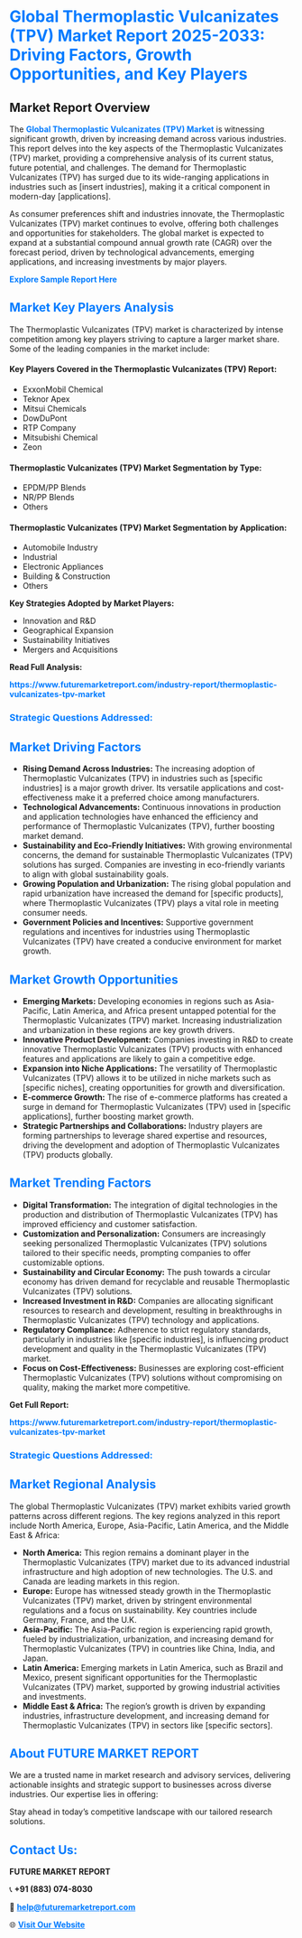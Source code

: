 <h1 style="color: #007BFF;">Global Thermoplastic Vulcanizates (TPV) Market Report 2025-2033: Driving Factors, Growth Opportunities, and Key Players</h1>

<section id="overview">
<h2>Market Report Overview</h2>
<p>The <a href="https://www.futuremarketreport.com/industry-report/thermoplastic-vulcanizates-tpv-market" style="color: #007BFF; text-decoration: none;"><strong>Global Thermoplastic Vulcanizates (TPV) Market</strong></a> is witnessing significant growth, driven by increasing demand across various industries. This report delves into the key aspects of the Thermoplastic Vulcanizates (TPV) market, providing a comprehensive analysis of its current status, future potential, and challenges. The demand for Thermoplastic Vulcanizates (TPV) has surged due to its wide-ranging applications in industries such as [insert industries], making it a critical component in modern-day [applications].</p>
<p>As consumer preferences shift and industries innovate, the Thermoplastic Vulcanizates (TPV) market continues to evolve, offering both challenges and opportunities for stakeholders. The global market is expected to expand at a substantial compound annual growth rate (CAGR) over the forecast period, driven by technological advancements, emerging applications, and increasing investments by major players.</p>
</section>

<section id="overview">
<p><a href="https://www.futuremarketreport.com/request-sample/reportId=55236" style="color: #007BFF; text-decoration: none;"><strong>Explore Sample Report Here</strong></a></p>
</section>

<section id="key-players">
<h2 style="color: #007BFF;">Market Key Players Analysis</h2>
<p>The Thermoplastic Vulcanizates (TPV) market is characterized by intense competition among key players striving to capture a larger market share. Some of the leading companies in the market include:</p>
<h4>Key Players Covered in the Thermoplastic Vulcanizates (TPV) Report:</h4>
<ul><li>ExxonMobil Chemical</li><li>Teknor Apex</li><li>Mitsui Chemicals</li><li>DowDuPont</li><li>RTP Company</li><li>Mitsubishi Chemical</li><li>Zeon</li></ul>
<h4>Thermoplastic Vulcanizates (TPV) Market Segmentation by Type:</h4>
<ul><li>EPDM/PP Blends</li><li>NR/PP Blends</li><li>Others</li></ul>

<h4>Thermoplastic Vulcanizates (TPV) Market Segmentation by Application:</h4>
<ul><li>Automobile Industry</li><li>Industrial</li><li>Electronic Appliances</li><li>Building &amp; Construction</li><li>Others</li></ul>
<p><strong>Key Strategies Adopted by Market Players:</strong></p>
<ul>
<li>Innovation and R&D</li>
<li>Geographical Expansion</li>
<li>Sustainability Initiatives</li>
<li>Mergers and Acquisitions</li>
</ul>
</section>

<section>
<p><strong>Read Full Analysis: </strong></p><a href="https://www.futuremarketreport.com/industry-report/thermoplastic-vulcanizates-tpv-market" style="color: #007BFF; text-decoration: none;"><strong>https://www.futuremarketreport.com/industry-report/thermoplastic-vulcanizates-tpv-market</strong></a>
<h3 style="color: #007BFF;">Strategic Questions Addressed:</h3>
</section>

<section id="driving-factors">
<h2 style="color: #007BFF;">Market Driving Factors</h2>
<ul>
<li><strong>Rising Demand Across Industries:</strong> The increasing adoption of Thermoplastic Vulcanizates (TPV) in industries such as [specific industries] is a major growth driver. Its versatile applications and cost-effectiveness make it a preferred choice among manufacturers.</li>
<li><strong>Technological Advancements:</strong> Continuous innovations in production and application technologies have enhanced the efficiency and performance of Thermoplastic Vulcanizates (TPV), further boosting market demand.</li>
<li><strong>Sustainability and Eco-Friendly Initiatives:</strong> With growing environmental concerns, the demand for sustainable Thermoplastic Vulcanizates (TPV) solutions has surged. Companies are investing in eco-friendly variants to align with global sustainability goals.</li>
<li><strong>Growing Population and Urbanization:</strong> The rising global population and rapid urbanization have increased the demand for [specific products], where Thermoplastic Vulcanizates (TPV) plays a vital role in meeting consumer needs.</li>
<li><strong>Government Policies and Incentives:</strong> Supportive government regulations and incentives for industries using Thermoplastic Vulcanizates (TPV) have created a conducive environment for market growth.</li>
</ul>
</section>

<section id="growth-opportunities">
<h2 style="color: #007BFF;">Market Growth Opportunities</h2>
<ul>
<li><strong>Emerging Markets:</strong> Developing economies in regions such as Asia-Pacific, Latin America, and Africa present untapped potential for the Thermoplastic Vulcanizates (TPV) market. Increasing industrialization and urbanization in these regions are key growth drivers.</li>
<li><strong>Innovative Product Development:</strong> Companies investing in R&D to create innovative Thermoplastic Vulcanizates (TPV) products with enhanced features and applications are likely to gain a competitive edge.</li>
<li><strong>Expansion into Niche Applications:</strong> The versatility of Thermoplastic Vulcanizates (TPV) allows it to be utilized in niche markets such as [specific niches], creating opportunities for growth and diversification.</li>
<li><strong>E-commerce Growth:</strong> The rise of e-commerce platforms has created a surge in demand for Thermoplastic Vulcanizates (TPV) used in [specific applications], further boosting market growth.</li>
<li><strong>Strategic Partnerships and Collaborations:</strong> Industry players are forming partnerships to leverage shared expertise and resources, driving the development and adoption of Thermoplastic Vulcanizates (TPV) products globally.</li>
</ul>
</section>

<section id="trending-factors">
<h2 style="color: #007BFF;">Market Trending Factors</h2>
<ul>
<li><strong>Digital Transformation:</strong> The integration of digital technologies in the production and distribution of Thermoplastic Vulcanizates (TPV) has improved efficiency and customer satisfaction.</li>
<li><strong>Customization and Personalization:</strong> Consumers are increasingly seeking personalized Thermoplastic Vulcanizates (TPV) solutions tailored to their specific needs, prompting companies to offer customizable options.</li>
<li><strong>Sustainability and Circular Economy:</strong> The push towards a circular economy has driven demand for recyclable and reusable Thermoplastic Vulcanizates (TPV) solutions.</li>
<li><strong>Increased Investment in R&D:</strong> Companies are allocating significant resources to research and development, resulting in breakthroughs in Thermoplastic Vulcanizates (TPV) technology and applications.</li>
<li><strong>Regulatory Compliance:</strong> Adherence to strict regulatory standards, particularly in industries like [specific industries], is influencing product development and quality in the Thermoplastic Vulcanizates (TPV) market.</li>
<li><strong>Focus on Cost-Effectiveness:</strong> Businesses are exploring cost-efficient Thermoplastic Vulcanizates (TPV) solutions without compromising on quality, making the market more competitive.</li>
</ul>
</section>

<section>
<p><strong>Get Full Report: </strong></p><a href="https://www.futuremarketreport.com/industry-report/thermoplastic-vulcanizates-tpv-market" style="color: #007BFF; text-decoration: none;"><strong>https://www.futuremarketreport.com/industry-report/thermoplastic-vulcanizates-tpv-market</strong></a>
<h3 style="color: #007BFF;">Strategic Questions Addressed:</h3>
</section>


<section id="regional-analysis">
<h2 style="color: #007BFF;">Market Regional Analysis</h2>
<p>The global Thermoplastic Vulcanizates (TPV) market exhibits varied growth patterns across different regions. The key regions analyzed in this report include North America, Europe, Asia-Pacific, Latin America, and the Middle East & Africa:</p>
<ul>
<li><strong>North America:</strong> This region remains a dominant player in the Thermoplastic Vulcanizates (TPV) market due to its advanced industrial infrastructure and high adoption of new technologies. The U.S. and Canada are leading markets in this region.</li>
<li><strong>Europe:</strong> Europe has witnessed steady growth in the Thermoplastic Vulcanizates (TPV) market, driven by stringent environmental regulations and a focus on sustainability. Key countries include Germany, France, and the U.K.</li>
<li><strong>Asia-Pacific:</strong> The Asia-Pacific region is experiencing rapid growth, fueled by industrialization, urbanization, and increasing demand for Thermoplastic Vulcanizates (TPV) in countries like China, India, and Japan.</li>
<li><strong>Latin America:</strong> Emerging markets in Latin America, such as Brazil and Mexico, present significant opportunities for the Thermoplastic Vulcanizates (TPV) market, supported by growing industrial activities and investments.</li>
<li><strong>Middle East & Africa:</strong> The region’s growth is driven by expanding industries, infrastructure development, and increasing demand for Thermoplastic Vulcanizates (TPV) in sectors like [specific sectors].</li>
</ul>
</section>

<footer>
<h2 style="color: #007BFF;">About FUTURE MARKET REPORT</h2>
<p>We are a trusted name in market research and advisory services, delivering actionable insights and strategic support to businesses across diverse industries. Our expertise lies in offering:</p>

<p>Stay ahead in today’s competitive landscape with our tailored research solutions.</p>

<h2 style="color: #007BFF;">Contact Us:</h2>
<p><strong>FUTURE MARKET REPORT</strong></p>
<p>📞 <strong>+91 (883) 074-8030</strong></p>
<p>📧 <strong><a href="mailto:help@futuremarketreport.com" style="color: #007BFF;">help@futuremarketreport.com</a></strong></p>
<p>🌐 <strong><a href="https://www.futuremarketreport.com/" style="color: #007BFF;">Visit Our Website</a></strong></p>
</footer>